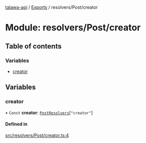 [talawa-api](../README.md) / [Exports](../modules.md) / resolvers/Post/creator

# Module: resolvers/Post/creator

## Table of contents

### Variables

- [creator](resolvers_Post_creator.md#creator)

## Variables

### creator

• `Const` **creator**: [`PostResolvers`](types_generatedGraphQLTypes.md#postresolvers)[``"creator"``]

#### Defined in

[src/resolvers/Post/creator.ts:4](https://github.com/PalisadoesFoundation/talawa-api/blob/9fa6a1c/src/resolvers/Post/creator.ts#L4)

